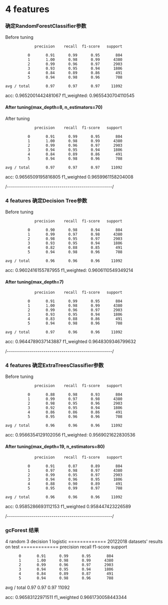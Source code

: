 # 4 features 
### 确定RandomForestClassifier参数
Before tuning
```
             precision    recall  f1-score   support

          0       0.91      0.99      0.95       804
          1       1.00      0.98      0.99      4380
          2       0.99      0.96      0.97      2903
          3       0.93      0.95      0.94      1806
          4       0.84      0.89      0.86       491
          5       0.94      0.98      0.96       708

avg / total       0.97      0.97      0.97     11092
```
acc: 0.9652001442481067
f1_weighted: 0.9655430704110545

#### After tuning(max_depth=8, n_estimators=70)
After tuning
```
             precision    recall  f1-score   support

          0       0.91      0.99      0.95       804
          1       1.00      0.98      0.99      4380
          2       0.99      0.96      0.97      2903
          3       0.94      0.95      0.94      1806
          4       0.84      0.89      0.86       491
          5       0.94      0.98      0.96       708

avg / total       0.97      0.97      0.97     11092
```
acc: 0.9656509195816805
f1_weighted 0.9659961158204008

/----------------------------------------------------/
### 4 features 确定Decision Tree参数
Before tuning
```
             precision    recall  f1-score   support

          0       0.90      0.98      0.94       804
          1       0.99      0.97      0.98      4380
          2       0.98      0.95      0.97      2903
          3       0.93      0.95      0.94      1806
          4       0.82      0.88      0.85       491
          5       0.94      0.98      0.96       708

avg / total       0.96      0.96      0.96     11092
```
acc: 0.9602416155787955
f1_weighted: 0.9606110549349214

#### After tuning(max_depth=7)
```
             precision    recall  f1-score   support

          0       0.91      0.99      0.95       804
          1       1.00      0.98      0.99      4380
          2       0.99      0.96      0.97      2903
          3       0.93      0.95      0.94      1806
          4       0.83      0.88      0.86       491
          5       0.94      0.98      0.96       708

avg / total       0.97      0.96      0.96     11092
```
acc: 0.9644789037143887
f1_weighted 0.9648309346799632

/----------------------------------------------------/
### 4 features 确定ExtraTreesClassifier参数
Before tuning
```
             precision    recall  f1-score   support

          0       0.88      0.98      0.93       804
          1       0.99      0.97      0.98      4380
          2       0.98      0.95      0.96      2903
          3       0.92      0.95      0.94      1806
          4       0.86      0.86      0.86       491
          5       0.95      0.96      0.96       708

avg / total       0.96      0.96      0.96     11092
```
acc: 0.9566354129102056
f1_weighted: 0.9569021622830536

#### After tuning(max_depth=19, n_estimators=80)
```
             precision    recall  f1-score   support

          0       0.91      0.87      0.89       804
          1       0.97      0.98      0.97      4380
          2       0.99      0.95      0.97      2903
          3       0.94      0.96      0.95      1806
          4       0.88      0.90      0.89       491
          5       0.95      0.99      0.97       708

avg / total       0.96      0.96      0.96     11092
```
acc: 0.9585286693112153
f1_weighted 0.958447423226589

/----------------------------------------------------/
### gcForest 结果
4 random 3 decision 1 logistic
============= 20122018 datasets' results on test =============
             precision    recall  f1-score   support

          0       0.91      0.99      0.95       804
          1       1.00      0.98      0.99      4380
          2       0.99      0.96      0.97      2903
          3       0.94      0.95      0.94      1806
          4       0.84      0.89      0.87       491
          5       0.94      0.98      0.96       708

avg / total       0.97      0.97      0.97     11092

acc: 0.96583122971511
f1_weighted 0.9661730058443344